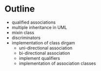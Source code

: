 # Outline

- qualified associations
- multiple inheritance in UML
- mixin class
- discriminators
- implementation of class dirgam
  - uni-directional association
  - bi-directional association
  - implement qualifiers
  - implementation of association classes
